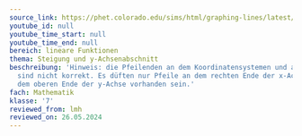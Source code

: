 ```yaml
---
source_link: https://phet.colorado.edu/sims/html/graphing-lines/latest/graphing-lines_all.html?locale=de
youtube_id: null
youtube_time_start: null
youtube_time_end: null
bereich: lineare Funktionen
thema: Steigung und y-Achsenabschnitt
beschreibung: 'Hinweis: die Pfeilenden an dem Koordinatensystemen und an den Geraden
  sind nicht korrekt. Es düften nur Pfeile an dem rechten Ende der x-Achse und an
  dem oberen Ende der y-Achse vorhanden sein.'
fach: Mathematik
klasse: '7'
reviewed_from: lmh
reviewed_on: 26.05.2024
---
```

